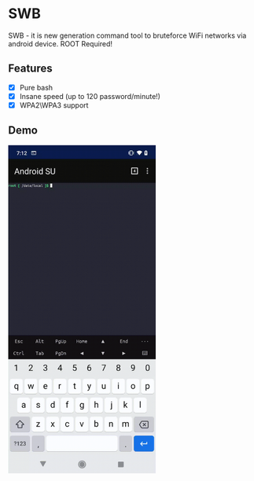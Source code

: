
# SWB
SWB - it is new generation command tool to bruteforce WiFi networks via android device. ROOT Required!

## Features

 - [x] Pure bash
 - [x] Insane speed (up to 120 password/minute!)
 - [x] WPA2\WPA3 support
 ## Demo
 <img src="https://github.com/stryker-project/swb/blob/main/imgs/SWB.gif?raw" width="300">
